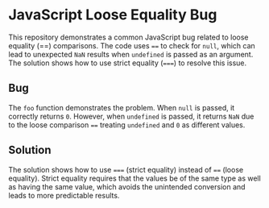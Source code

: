 # JavaScript Loose Equality Bug

This repository demonstrates a common JavaScript bug related to loose equality (==) comparisons.  The code uses `==` to check for `null`, which can lead to unexpected `NaN` results when `undefined` is passed as an argument.  The solution shows how to use strict equality (`===`) to resolve this issue.

## Bug

The `foo` function demonstrates the problem.  When `null` is passed, it correctly returns `0`.  However, when `undefined` is passed, it returns `NaN` due to the loose comparison `==` treating `undefined` and `0` as different values.

## Solution

The solution shows how to use `===` (strict equality) instead of `==` (loose equality). Strict equality requires that the values be of the same type as well as having the same value, which avoids the unintended conversion and leads to more predictable results.